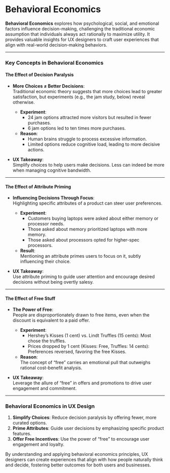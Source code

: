 # Behavioral Economics

**Behavioral Economics** explores how psychological, social, and emotional factors influence decision-making, challenging the traditional economic assumption that individuals always act rationally to maximize utility. It provides valuable insights for UX designers to craft user experiences that align with real-world decision-making behaviors.

---

### **Key Concepts in Behavioral Economics**

#### **The Effect of Decision Paralysis**

- **More Choices ≠ Better Decisions**:  
  Traditional economic theory suggests that more choices lead to greater satisfaction, but experiments (e.g., the jam study, below) reveal otherwise.

  - **Experiment**:
    - 24 jam options attracted more visitors but resulted in fewer purchases.
    - 6 jam options led to ten times more purchases.
  - **Reason**:
    - Human brains struggle to process excessive information.
    - Limited options reduce cognitive load, leading to more decisive actions.

- **UX Takeaway**:  
  Simplify choices to help users make decisions. Less can indeed be more when managing cognitive bandwidth.

---

#### **The Effect of Attribute Priming**

- **Influencing Decisions Through Focus**:  
  Highlighting specific attributes of a product can steer user preferences.

  - **Experiment**:
    - Customers buying laptops were asked about either memory or processor needs.
    - Those asked about memory prioritized laptops with more memory.
    - Those asked about processors opted for higher-spec processors.
  - **Result**:  
    Mentioning an attribute primes users to focus on it, subtly influencing their choice.

- **UX Takeaway**:  
  Use attribute priming to guide user attention and encourage desired decisions without being overtly salesy.

---

#### **The Effect of Free Stuff**

- **The Power of Free**:  
  People are disproportionately drawn to free items, even when the discount is equivalent to a paid offer.

  - **Experiment**:
    - Hershey’s Kisses (1 cent) vs. Lindt Truffles (15 cents): Most chose the truffles.
    - Prices dropped by 1 cent (Kisses: Free, Truffles: 14 cents): Preferences reversed, favoring the free Kisses.
  - **Reason**:  
    The concept of “free” carries an emotional pull that outweighs rational cost-benefit analysis.

- **UX Takeaway**:  
  Leverage the allure of “free” in offers and promotions to drive user engagement and commitment.

---

### **Behavioral Economics in UX Design**

1. **Simplify Choices**: Reduce decision paralysis by offering fewer, more curated options.
2. **Prime Attributes**: Guide user decisions by emphasizing specific product features.
3. **Offer Free Incentives**: Use the power of “free” to encourage user engagement and loyalty.

By understanding and applying behavioral economics principles, UX designers can create experiences that align with how people naturally think and decide, fostering better outcomes for both users and businesses.
